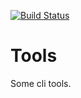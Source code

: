 [![Build Status](https://drone.io/github.com/davidrjenni/cmd/status.png)](https://drone.io/github.com/davidrjenni/cmd/latest)

# Tools

Some cli tools.
